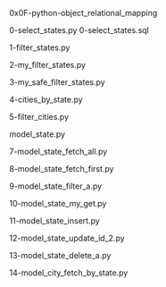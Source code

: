0x0F-python-object_relational_mapping

0-select_states.py
0-select_states.sql

1-filter_states.py

2-my_filter_states.py

3-my_safe_filter_states.py

4-cities_by_state.py

5-filter_cities.py

model_state.py

7-model_state_fetch_all.py

8-model_state_fetch_first.py

9-model_state_filter_a.py

10-model_state_my_get.py

11-model_state_insert.py

12-model_state_update_id_2.py

13-model_state_delete_a.py

14-model_city_fetch_by_state.py
